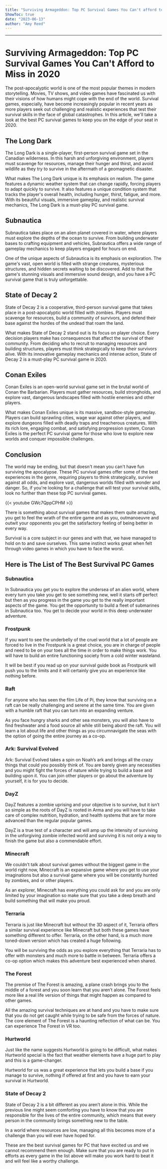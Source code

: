 ```yaml
---
title: "Surviving Armageddon: Top PC Survival Games You Can't afford to miss in 2020"
ShowToc: true 
date: "2023-06-13"
author: "Amy Reed"
---
```

*****
# Surviving Armageddon: Top PC Survival Games You Can't Afford to Miss in 2020

The post-apocalyptic world is one of the most popular themes in modern storytelling. Movies, TV shows, and video games have fascinated us with their visions of how humans might cope with the end of the world. Survival games, especially, have become increasingly popular in recent years as more players seek out challenging and realistic experiences that test their survival skills in the face of global catastrophes. In this article, we'll take a look at the best PC survival games to keep you on the edge of your seat in 2020.

## The Long Dark

The Long Dark is a single-player, first-person survival game set in the Canadian wilderness. In this harsh and unforgiving environment, players must scavenge for resources, manage their hunger and thirst, and avoid wildlife as they try to survive in the aftermath of a geomagnetic disaster.

What makes The Long Dark unique is its emphasis on realism. The game features a dynamic weather system that can change rapidly, forcing players to adapt quickly to survive. It also features a unique condition system that tracks the player's overall health, including hunger, thirst, fatigue, and more. With its beautiful visuals, immersive gameplay, and realistic survival mechanics, The Long Dark is a must-play PC survival game.

## Subnautica

Subnautica takes place on an alien planet covered in water, where players must explore the depths of the ocean to survive. From building underwater bases to crafting equipment and vehicles, Subnautica offers a wide range of gameplay mechanics to keep players engaged for hours on end.

One of the unique aspects of Subnautica is its emphasis on exploration. The game's vast, open world is filled with strange creatures, mysterious structures, and hidden secrets waiting to be discovered. Add to that the game's stunning visuals and immersive sound design, and you have a PC survival game that is truly unforgettable.

## State of Decay 2

State of Decay 2 is a cooperative, third-person survival game that takes place in a post-apocalyptic world filled with zombies. Players must scavenge for resources, build a community of survivors, and defend their base against the hordes of the undead that roam the land.

What makes State of Decay 2 stand out is its focus on player choice. Every decision players make has consequences that affect the survival of their community. From deciding who to recruit to managing resources and building structures, players must think strategically to keep their survivors alive. With its innovative gameplay mechanics and intense action, State of Decay 2 is a must-play PC survival game in 2020.

## Conan Exiles

Conan Exiles is an open-world survival game set in the brutal world of Conan the Barbarian. Players must gather resources, build strongholds, and explore vast, dangerous landscapes filled with hostile enemies and other players.

What makes Conan Exiles unique is its massive, sandbox-style gameplay. Players can build sprawling cities, wage war against other players, and explore dungeons filled with deadly traps and treacherous creatures. With its rich lore, engaging combat, and satisfying progression system, Conan Exiles is the perfect PC survival game for those who love to explore new worlds and conquer impossible challenges.

## Conclusion

The world may be ending, but that doesn't mean you can't have fun surviving the apocalypse. These PC survival games offer some of the best experiences in the genre, requiring players to think strategically, survive against all odds, and explore vast, dangerous worlds filled with wonder and danger. So, if you're looking for a challenge that will test your survival skills, look no further than these top PC survival games.

{{< youtube GWc7QppCPHM >}} 



There is something about survival games that makes them quite amazing, you get to feel the wrath of the entire game and as you, outmanoeuvre and outwit your opponents you get the satisfactory feeling of being better in every way.
 
Survival is a core subject in our genes and with that, we have managed to hold on to and save ourselves. This same instinct works great when felt through video games in which you have to face the worst.
 
## Here is The List of The Best Survival PC Games
 
### Subnautica
 
In Subnautica you get you to explore the undersea of an alien world, where every turn you take you get to see something new, well it starts off perfect but then as you progress in the game you get to the really important aspects of the game. You get the opportunity to build a fleet of submarines in Subnautica too. You get to decide your world in this deep underwater adventure.
 
### Frostpunk
 
If you want to see the underbelly of the cruel world that a lot of people are forced to live in the Frostpunk is a great choice, you are in charge of people and need to be on your toes all the time in order to make things work. You will have to build an entire functioning society from a cold winter wasteland.
 
It will be best if you read up on your survival guide book as Frostpunk will push you to the limits and it will certainly give you an experience like nothing before.
 
### Raft
 
For anyone who has seen the film Life of Pi, they know that surviving on a raft can be really challenging and serene at the same time. You are given with a humble raft that you can turn into an expanding venture.
 
As you face hungry sharks and other sea monsters, you will also have to find freshwater and a food source all while still being abord the raft. You will learn a lot about life and other things as you circumnavigate the seas with the option of going the entire journey as a co-op.
 
### Ark: Survival Evolved
 
Ark: Survival Evolved takes a spin on Noah’s ark and brings all the crazy things that could you possibly think of. You are barely given any necessities and you might fight the forces of nature while trying to build a base and building upon it. You can join other players or go about the adventure by yourself, it is for you to decide.
 
### DayZ
 
DayZ features a zombie uprising and your objective is to survive, but it isn’t so simple as the roots of DayZ is rooted in Arma and you will have to take care of complex nutrition, hydration, and health systems that are far more advanced than the regular popular games.
 
DayZ is a true test of a character and will amp up the intensity of surviving in the unforgiving zombie infected world and surviving it is not only a way to finish the game but also a commendable effort.
 
### Minecraft
 
We couldn’t talk about survival games without the biggest game in the world right now, Minecraft is an expansive game where you get to use your imaginations but also a survival game where you will be constantly hunted by zombies, and or other players.
 
As an explorer, Minecraft has everything you could ask for and you are only limited by your imagination so make sure that you take a deep breath and build something that will make you proud.
 
### Terraria
 
Terraria is just like Minecraft but without the 3D aspect of it, Terraria offers a similar survival experience like Minecraft but both these games have something different to offer. Terraria, on the other hand, is a much more toned-down version which has created a huge following.
 
You will be surviving the odds as you explore everything that Terraria has to offer with monsters and much more to battle in between. Terraria offers a co-op option which makes this adventure best experienced when shared.
 
### The Forest
 
The premise of The Forest is amazing, a plane crash brings you to the middle of a forest and you soon learn that you aren’t alone. The Forest feels more like a real life version of things that might happen as compared to other games.
 
All the amazing survival techniques are at hand and you have to make sure that you do not get caught while trying to be safe from the forces of nature. The core element of The Forest is a haunting reflection of what can be. You can experience The Forest in VR too.
 
### Hurtworld
 
Just like the name suggests Hurtworld is going to be difficult, what makes Hurtworld special is the fact that weather elements have a huge part to play and this is a game-changer.
 
Hurtworld for us was a great experience that lets you build a base if you manage to survive, nothing if offered at first and you have to earn your survival in Hurtworld.
 
### State of Decay 2
 
State of Decay 2 is a bit different as you aren’t alone in this. While the previous line might seem comforting you have to know that you are responsible for the lives of the entire community, which means that every person in the community brings something new to the table.
 
In a world where resources are low, managing all this becomes more of a challenge than you will ever have hoped for.
 
These are the best survival games for PC that have excited us and we cannot recommend them enough. Make sure that you are ready to put in efforts as every game in the list above will make you work hard to beat it and will feel like a worthy challenge.



